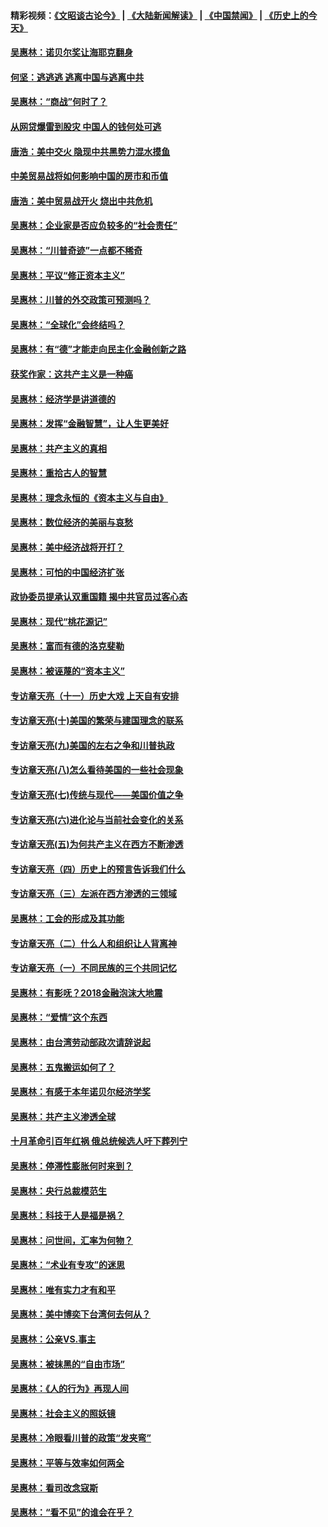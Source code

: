 #### 精彩视频：[《文昭谈古论今》](https://github.com/gfw-breaker/wenzhao) | [《大陆新闻解读》](https://github.com/gfw-breaker/ntdtv-comedy) | [《中国禁闻》](https://github.com/gfw-breaker/ntdtv-news) | [《历史上的今天》](https://github.com/gfw-breaker/today-in-history) 

#### [吴惠林：诺贝尔奖让海耶克翻身](../pages/nsc423/n10890049.md?t=02031530) 

#### [何坚：逃逃逃 逃离中国与逃离中共](../pages/nsc423/n10592891.md?t=02031530) 

#### [吴惠林：“商战”何时了？](../pages/nsc423/n10573558.md?t=02031530) 

#### [从网贷爆雷到股灾 中国人的钱何处可逃](../pages/nsc423/n10572800.md?t=02031530) 

#### [唐浩：美中交火 隐现中共黑势力混水摸鱼](../pages/nsc423/n10544040.md?t=02031530) 

#### [中美贸易战将如何影响中国的房市和币值](../pages/nsc423/n10543697.md?t=02031530) 

#### [唐浩：美中贸易战开火 烧出中共危机](../pages/nsc423/n10540126.md?t=02031530) 

#### [吴惠林：企业家是否应负较多的“社会责任”](../pages/nsc423/n10535022.md?t=02031530) 

#### [吴惠林：“川普奇迹”一点都不稀奇](../pages/nsc423/n10512808.md?t=02031530) 

#### [吴惠林：平议“修正资本主义”](../pages/nsc423/n10495724.md?t=02031530) 

#### [吴惠林：川普的外交政策可预测吗？](../pages/nsc423/n10462387.md?t=02031530) 

#### [吴惠林：“全球化”会终结吗？](../pages/nsc423/n10452838.md?t=02031530) 

#### [吴惠林：有“德”才能走向民主化金融创新之路](../pages/nsc423/n10432292.md?t=02031530) 

#### [获奖作家：这共产主义是一种癌](../pages/nsc423/n10431541.md?t=02031530) 

#### [吴惠林：经济学是讲道德的](../pages/nsc423/n10398014.md?t=02031530) 

#### [吴惠林：发挥“金融智慧”，让人生更美好](../pages/nsc423/n10375019.md?t=02031530) 

#### [吴惠林：共产主义的真相](../pages/nsc423/n10351394.md?t=02031530) 

#### [吴惠林：重拾古人的智慧](../pages/nsc423/n10337691.md?t=02031530) 

#### [吴惠林：理念永恒的《资本主义与自由》](../pages/nsc423/n10316274.md?t=02031530) 

#### [吴惠林：数位经济的美丽与哀愁](../pages/nsc423/n10292946.md?t=02031530) 

#### [吴惠林：美中经济战将开打？](../pages/nsc423/n10258825.md?t=02031530) 

#### [吴惠林：可怕的中国经济扩张](../pages/nsc423/n10219147.md?t=02031530) 

#### [政协委员提承认双重国籍 揭中共官员过客心态](../pages/nsc423/n10208809.md?t=02031530) 

#### [吴惠林：现代“桃花源记”](../pages/nsc423/n10185234.md?t=02031530) 

#### [吴惠林：富而有德的洛克斐勒](../pages/nsc423/n10142264.md?t=02031530) 

#### [吴惠林：被诬蔑的“资本主义”](../pages/nsc423/n10124816.md?t=02031530) 

#### [专访章天亮（十一）历史大戏 上天自有安排](../pages/nsc423/n10094905.md?t=02031530) 

#### [专访章天亮(十)美国的繁荣与建国理念的联系](../pages/nsc423/n10094899.md?t=02031530) 

#### [专访章天亮(九)美国的左右之争和川普执政](../pages/nsc423/n10094889.md?t=02031530) 

#### [专访章天亮(八)怎么看待美国的一些社会现象](../pages/nsc423/n10094857.md?t=02031530) 

#### [专访章天亮(七)传统与现代——美国价值之争](../pages/nsc423/n10093140.md?t=02031530) 

#### [专访章天亮(六)进化论与当前社会变化的关系](../pages/nsc423/n10092036.md?t=02031530) 

#### [专访章天亮(五)为何共产主义在西方不断渗透](../pages/nsc423/n10083620.md?t=02031530) 

#### [专访章天亮（四）历史上的预言告诉我们什么](../pages/nsc423/n10083606.md?t=02031530) 

#### [专访章天亮（三）左派在西方渗透的三领域](../pages/nsc423/n10081115.md?t=02031530) 

#### [吴惠林：工会的形成及其功能](../pages/nsc423/n10080633.md?t=02031530) 

#### [专访章天亮（二）什么人和组织让人背离神](../pages/nsc423/n10076637.md?t=02031530) 

#### [专访章天亮（一）不同民族的三个共同记忆](../pages/nsc423/n10074188.md?t=02031530) 

#### [吴惠林：有影呒？2018金融泡沫大地震](../pages/nsc423/n10040534.md?t=02031530) 

#### [吴惠林：“爱情”这个东西](../pages/nsc423/n10019423.md?t=02031530) 

#### [吴惠林：由台湾劳动部政次请辞说起](../pages/nsc423/n9979679.md?t=02031530) 

#### [吴惠林：五鬼搬运如何了？](../pages/nsc423/n9925338.md?t=02031530) 

#### [吴惠林：有感于本年诺贝尔经济学奖](../pages/nsc423/n9871883.md?t=02031530) 

#### [吴惠林：共产主义渗透全球](../pages/nsc423/n9812748.md?t=02031530) 

#### [十月革命引百年红祸 俄总统候选人吁下葬列宁](../pages/nsc423/n9810182.md?t=02031530) 

#### [吴惠林：停滞性膨胀何时来到？](../pages/nsc423/n9764136.md?t=02031530) 

#### [吴惠林：央行总裁模范生](../pages/nsc423/n9728134.md?t=02031530) 

#### [吴惠林：科技于人是福是祸？](../pages/nsc423/n9672982.md?t=02031530) 

#### [吴惠林：问世间，汇率为何物？](../pages/nsc423/n9621788.md?t=02031530) 

#### [吴惠林：“术业有专攻”的迷思](../pages/nsc423/n9580363.md?t=02031530) 

#### [吴惠林：唯有实力才有和平](../pages/nsc423/n9529599.md?t=02031530) 

#### [吴惠林：美中博奕下台湾何去何从？](../pages/nsc423/n9483598.md?t=02031530) 

#### [吴惠林：公亲VS.事主](../pages/nsc423/n9425637.md?t=02031530) 

#### [吴惠林：被抹黑的“自由市场”](../pages/nsc423/n9351545.md?t=02031530) 

#### [吴惠林：《人的行为》再现人间](../pages/nsc423/n9296339.md?t=02031530) 

#### [吴惠林：社会主义的照妖镜](../pages/nsc423/n9243460.md?t=02031530) 

#### [吴惠林：冷眼看川普的政策“发夹弯”](../pages/nsc423/n9120684.md?t=02031530) 

#### [吴惠林：平等与效率如何两全](../pages/nsc423/n9075430.md?t=02031530) 

#### [吴惠林：看司改念寇斯](../pages/nsc423/n9024915.md?t=02031530) 

#### [吴惠林：“看不见”的谁会在乎？](../pages/nsc423/n8977488.md?t=02031530) 

